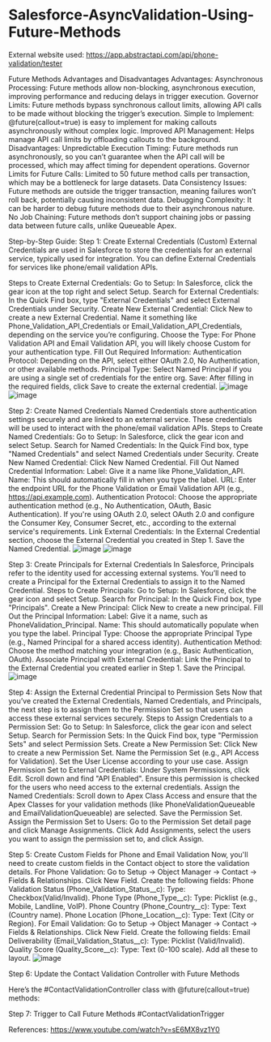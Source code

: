# Salesforce-AsyncValidation-Using-Future-Methods
External website used: https://app.abstractapi.com/api/phone-validation/tester

Future Methods Advantages and Disadvantages
Advantages:
Asynchronous Processing: Future methods allow non-blocking, asynchronous execution, improving performance and reducing delays in trigger execution.
Governor Limits: Future methods bypass synchronous callout limits, allowing API calls to be made without blocking the trigger’s execution.
Simple to Implement: @future(callout=true) is easy to implement for making callouts asynchronously without complex logic.
Improved API Management: Helps manage API call limits by offloading callouts to the background.
Disadvantages:
Unpredictable Execution Timing: Future methods run asynchronously, so you can’t guarantee when the API call will be processed, which may affect timing for dependent operations.
Governor Limits for Future Calls: Limited to 50 future method calls per transaction, which may be a bottleneck for large datasets.
Data Consistency Issues: Future methods are outside the trigger transaction, meaning failures won’t roll back, potentially causing inconsistent data.
Debugging Complexity: It can be harder to debug future methods due to their asynchronous nature.
No Job Chaining: Future methods don’t support chaining jobs or passing data between future calls, unlike Queueable Apex.


Step-by-Step Guide:
Step 1: Create External Credentials (Custom)
External Credentials are used in Salesforce to store the credentials for an external service, typically used for integration. You can define External Credentials for services like phone/email validation APIs.

Steps to Create External Credentials:
Go to Setup:
In Salesforce, click the gear icon at the top right and select Setup.
Search for External Credentials:
In the Quick Find box, type "External Credentials" and select External Credentials under Security.
Create New External Credential:
Click New to create a new External Credential.
Name it something like Phone_Validation_API_Credentials or Email_Validation_API_Credentials, depending on the service you’re configuring.
Choose the Type:
For Phone Validation API and Email Validation API, you will likely choose Custom for your authentication type.
Fill Out Required Information:
Authentication Protocol: Depending on the API, select either OAuth 2.0, No Authentication, or other available methods.
Principal Type: Select Named Principal if you are using a single set of credentials for the entire org.
Save:
After filling in the required fields, click Save to create the external credential.
![image](https://github.com/user-attachments/assets/8e38030c-8785-462d-80f4-6091595bf99d)
![image](https://github.com/user-attachments/assets/16dfee29-2274-41db-bf0c-e98406d7545f)



Step 2: Create Named Credentials
Named Credentials store authentication settings securely and are linked to an external service. These credentials will be used to interact with the phone/email validation APIs.
Steps to Create Named Credentials:
Go to Setup:
In Salesforce, click the gear icon and select Setup.
Search for Named Credentials:
In the Quick Find box, type "Named Credentials" and select Named Credentials under Security.
Create New Named Credential:
Click New Named Credential.
Fill Out Named Credential Information:
Label: Give it a name like Phone_Validation_API.
Name: This should automatically fill in when you type the label.
URL: Enter the endpoint URL for the Phone Validation or Email Validation API (e.g., https://api.example.com).
Authentication Protocol: Choose the appropriate authentication method (e.g., No Authentication, OAuth, Basic Authentication).
If you're using OAuth 2.0, select OAuth 2.0 and configure the Consumer Key, Consumer Secret, etc., according to the external service's requirements.
Link External Credentials:
In the External Credential section, choose the External Credential you created in Step 1.
Save the Named Credential.
![image](https://github.com/user-attachments/assets/53c6972f-f004-4e7d-8956-4d1b9c99cb05)
![image](https://github.com/user-attachments/assets/956b5fc4-2aa5-45b5-8317-fcd39a6702cc)



Step 3: Create Principals for External Credentials
In Salesforce, Principals refer to the identity used for accessing external systems. You’ll need to create a Principal for the External Credentials to assign it to the Named Credential.
Steps to Create Principals:
Go to Setup:
In Salesforce, click the gear icon and select Setup.
Search for Principal:
In the Quick Find box, type "Principals".
Create a New Principal:
Click New to create a new principal.
Fill Out the Principal Information:
Label: Give it a name, such as PhoneValidation_Principal.
Name: This should automatically populate when you type the label.
Principal Type: Choose the appropriate Principal Type (e.g., Named Principal for a shared access identity).
Authentication Method: Choose the method matching your integration (e.g., Basic Authentication, OAuth).
Associate Principal with External Credential:
Link the Principal to the External Credential you created earlier in Step 1.
Save the Principal.
![image](https://github.com/user-attachments/assets/76db1dc5-131a-44d0-8720-e872de76188f)

Step 4: Assign the External Credential Principal to Permission Sets
Now that you’ve created the External Credentials, Named Credentials, and Principals, the next step is to assign them to the Permission Set so that users can access these external services securely.
Steps to Assign Credentials to a Permission Set:
Go to Setup:
In Salesforce, click the gear icon and select Setup.
Search for Permission Sets:
In the Quick Find box, type "Permission Sets" and select Permission Sets.
Create a New Permission Set:
Click New to create a new Permission Set.
Name the Permission Set (e.g., API Access for Validation).
Set the User License according to your use case.
Assign Permission Set to External Credentials:
Under System Permissions, click Edit.
Scroll down and find "API Enabled". Ensure this permission is checked for the users who need access to the external credentials.
Assign the Named Credentials:
Scroll down to Apex Class Access and ensure that the Apex Classes for your validation methods (like PhoneValidationQueueable and EmailValidationQueueable) are selected.
Save the Permission Set.
Assign the Permission Set to Users:
Go to the Permission Set detail page and click Manage Assignments.
Click Add Assignments, select the users you want to assign the permission set to, and click Assign.

Step 5: Create Custom Fields for Phone and Email Validation
Now, you'll need to create custom fields in the Contact object to store the validation details.
For Phone Validation:
Go to Setup → Object Manager → Contact → Fields & Relationships.
Click New Field.
Create the following fields:
Phone Validation Status (Phone_Validation_Status__c): Type: Checkbox(Valid/Invalid).
Phone Type (Phone_Type__c): Type: Picklist (e.g., Mobile, Landline, VoIP).
Phone Country (Phone_Country__c): Type: Text (Country name).
Phone Location (Phone_Location__c): Type: Text (City or Region).
For Email Validation:
Go to Setup → Object Manager → Contact → Fields & Relationships.
Click New Field.
Create the following fields:
Email Deliverability (Email_Validation_Status__c): Type: Picklist (Valid/Invalid).
Quality Score (Quality_Score__c): Type: Text (0-100 scale).
Add all these to layout.
![image](https://github.com/user-attachments/assets/fe5ef553-a923-43f3-95a3-8d7219fa97dd)


Step 6: Update the Contact Validation Controller with Future Methods

Here’s the #ContactValidationController class with @future(callout=true) methods:


Step 7: Trigger to Call Future Methods
#ContactValidationTrigger 

References: https://www.youtube.com/watch?v=sE6MX8vz1Y0

